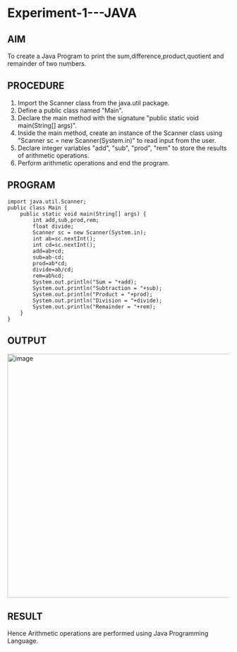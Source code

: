 # Experiment-1---JAVA
## AIM
To create a Java Program to print the sum,difference,product,quotient and remainder of two numbers.
## PROCEDURE
1. Import the Scanner class from the java.util package.
2. Define a public class named "Main".
3. Declare the main method with the signature "public static void main(String[] args)".
4. Inside the main method, create an instance of the Scanner class using "Scanner sc = new Scanner(System.in)" to read input from the user.
5. Declare integer variables "add", "sub", "prod", "rem" to store the results of arithmetic operations.
6. Perform arithmetic operations and end the program.
## PROGRAM
```
import java.util.Scanner;
public class Main {
    public static void main(String[] args) {
        int add,sub,prod,rem;
        float divide;
        Scanner sc = new Scanner(System.in);
        int ab=sc.nextInt();
        int cd=sc.nextInt();
        add=ab+cd;
        sub=ab-cd;
        prod=ab*cd;
        divide=ab/cd;
        rem=ab%cd;
        System.out.println("Sum = "+add);
        System.out.println("Subtraction = "+sub);
        System.out.println("Product = "+prod);
        System.out.println("Division = "+divide);
        System.out.println("Remainder = "+rem);
    }
}
```
## OUTPUT
<img width="552" alt="image" src="https://github.com/Shavedha/Experiment-1---JAVA/assets/93427376/b85c14ef-5feb-4295-aa91-1a7720d0e174">

## RESULT
Hence Arithmetic operations are performed using Java Programming Language.
